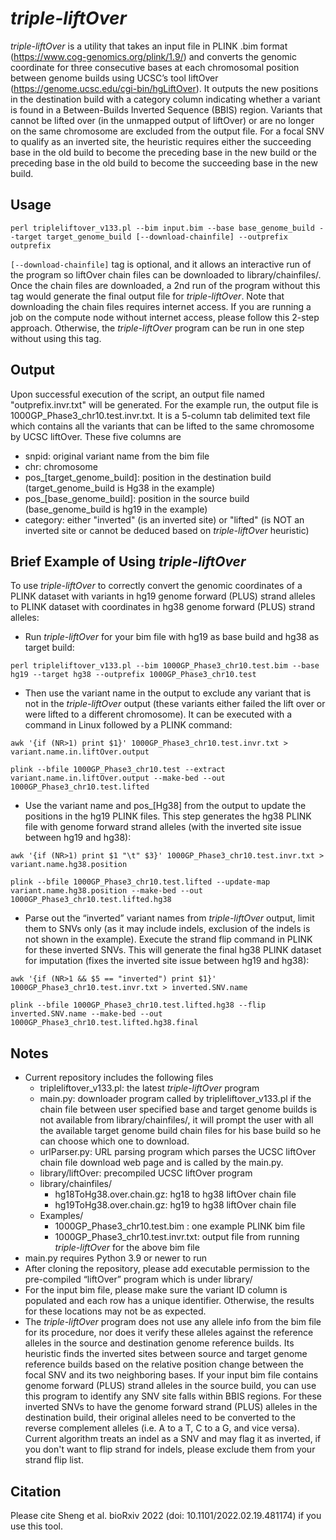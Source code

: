 # *triple-liftOver*
*triple-liftOver* is a utility that takes an input file in PLINK .bim format (https://www.cog-genomics.org/plink/1.9/) and converts the genomic coordinate for three consecutive bases at each chromosomal position between genome builds using UCSC’s tool liftOver (https://genome.ucsc.edu/cgi-bin/hgLiftOver). It outputs the new positions in the destination build with a category column indicating whether a variant is found in a Between-Builds Inverted Sequence (BBIS) region. Variants that cannot be lifted over (in the unmapped output of liftOver) or are no longer on the same chromosome are excluded from the output file. For a focal SNV to qualify as an inverted site, the heuristic requires either the succeeding base in the old build to become the preceding base in the new build or the preceding base in the old build to become the succeeding base in the new build.

## Usage ## 
`perl tripleliftover_v133.pl --bim input.bim --base base_genome_build --target target_genome_build [--download-chainfile] --outprefix outprefix`

`[--download-chainfile]` tag is optional, and it allows an interactive run of the program so liftOver chain files can be downloaded to library/chainfiles/. Once the chain files are downloaded, a 2nd run of the program without this tag would generate the final output file for *triple-liftOver*. Note that downloading the chain files requires internet access. If you are running a job on the compute node without internet access, please follow this 2-step approach. Otherwise, the *triple-liftOver* program can be run in one step without using this tag.

## Output ##
Upon successful execution of the script, an output file named "outprefix.invr.txt" will be generated. For the example run, the output file is 1000GP_Phase3_chr10.test.invr.txt. It is a 5-column tab delimited text file which contains all the variants that can be lifted to the same chromosome by UCSC liftOver. These five columns are
- snpid: original variant name from the bim file
- chr: chromosome
- pos_[target_genome_build]: position in the destination build (target_genome_build is Hg38 in the example)
- pos_[base_genome_build]: position in the source build (base_genome_build is hg19 in the example)
- category: either "inverted" (is an inverted site) or "lifted" (is NOT an inverted site or cannot be deduced based on *triple-liftOver* heuristic)

## Brief Example of Using *triple-liftOver* ##
To use *triple-liftOver* to correctly convert the genomic coordinates of a PLINK dataset with variants in hg19 genome forward (PLUS) strand alleles to PLINK dataset with coordinates in hg38 genome forward (PLUS) strand alleles:
- Run *triple-liftOver* for your bim file with hg19 as base build and hg38 as target build: 

`perl tripleliftover_v133.pl --bim 1000GP_Phase3_chr10.test.bim --base hg19 --target hg38 --outprefix 1000GP_Phase3_chr10.test`

- Then use the variant name in the output to exclude any variant that is not in the *triple-liftOver* output (these variants either failed the lift over or were lifted to a different chromosome). It can be executed with a command in Linux followed by a PLINK command:

`awk '{if (NR>1) print $1}' 1000GP_Phase3_chr10.test.invr.txt > variant.name.in.liftOver.output`

`plink --bfile 1000GP_Phase3_chr10.test --extract variant.name.in.liftOver.output --make-bed --out 1000GP_Phase3_chr10.test.lifted`

- Use the variant name and pos_[Hg38] from the output to update the positions in the hg19 PLINK files. This step generates the hg38 PLINK file with genome forward strand alleles (with the inverted site issue between hg19 and hg38):

`awk '{if (NR>1) print $1 "\t" $3}' 1000GP_Phase3_chr10.test.invr.txt > variant.name.hg38.position`

`plink --bfile 1000GP_Phase3_chr10.test.lifted --update-map variant.name.hg38.position --make-bed --out 1000GP_Phase3_chr10.test.lifted.hg38`

- Parse out the “inverted” variant names from *triple-liftOver* output, limit them to SNVs only (as it may include indels, exclusion of the indels is not shown in the example). Execute the strand flip command in PLINK for these inverted SNVs. This will generate the final hg38 PLINK dataset for imputation (fixes the inverted site issue between hg19 and hg38):

`awk '{if (NR>1 && $5 == "inverted") print $1}' 1000GP_Phase3_chr10.test.invr.txt > inverted.SNV.name`

`plink --bfile 1000GP_Phase3_chr10.test.lifted.hg38 --flip inverted.SNV.name --make-bed --out 1000GP_Phase3_chr10.test.lifted.hg38.final`

## Notes ##
- Current repository includes the following files
  - tripleliftover_v133.pl: the latest *triple-liftOver* program
  - main.py: downloader program called by tripleliftover_v133.pl if the chain file between user specified base and target genome builds is not available from library/chainfiles/, it will prompt the user with all the available target genome build chain files for his base build so he can choose which one to download.
  - urlParser.py: URL parsing program which parses the UCSC liftOver chain file download web page and is called by the main.py.
  - library/liftOver: precompiled UCSC liftOver program
  - library/chainfiles/
    - hg18ToHg38.over.chain.gz: hg18 to hg38 liftOver chain file
    - hg19ToHg38.over.chain.gz: hg19 to hg38 liftOver chain file
  - Examples/
    - 1000GP_Phase3_chr10.test.bim : one example PLINK bim file
    - 1000GP_Phase3_chr10.test.invr.txt: output file from running *triple-liftOver* for the above bim file
-  main.py requires Python 3.9 or newer to run  
-  After cloning the repository, please add executable permission to the pre-compiled “liftOver” program which is under library/ 
-  For the input bim file, please make sure the variant ID column is populated and each row has a unique identifier. Otherwise, the results for these locations may not be as expected.
-  The *triple-liftOver* program does not use any allele info from the bim file for its procedure, nor does it verify these alleles against the reference alleles in the source and destination genome reference builds. Its heuristic finds the inverted sites between source and target genome reference builds based on the relative position change between the focal SNV and its two neighboring bases. If your input bim file contains genome forward (PLUS) strand alleles in the source build, you can use this program to identify any SNV site falls within BBIS regions. For these inverted SNVs to have the genome forward strand (PLUS) alleles in the destination build, their original alleles need to be converted to the reverse complement alleles (i.e. A to a T, C to a G, and vice versa). Current algorithm treats an indel as a SNV and may flag it as inverted, if you don't want to flip strand for indels, please exclude them from your strand flip list. 

## Citation ##
Please cite Sheng et al. bioRxiv 2022 (doi: 10.1101/2022.02.19.481174) if you use this tool.

